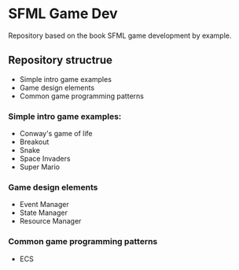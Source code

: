 # SFML Game Dev #

Repository based on the book SFML game development by example.

## Repository structrue ## 

- Simple intro game examples
- Game design elements
- Common game programming patterns

### Simple intro game examples:

- Conway's game of life
- Breakout
- Snake
- Space Invaders
- Super Mario

### Game design elements ### 

- Event Manager
- State Manager
- Resource Manager

### Common game programming patterns ###

- ECS
